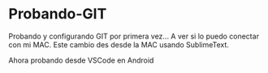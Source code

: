 # Probando-GIT
Probando y configurando GIT por primera vez...
A ver si lo puedo conectar con mi MAC.
Este cambio des desde la MAC usando SublimeText.
 
 Ahora probando desde VSCode en Android 

 